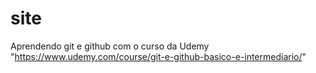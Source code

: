 # site
Aprendendo git e github com o curso da Udemy "https://www.udemy.com/course/git-e-github-basico-e-intermediario/"

